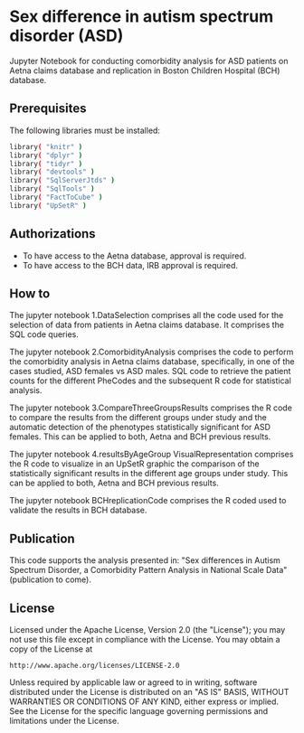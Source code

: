 # Sex difference in autism spectrum disorder (ASD)
Jupyter Notebook for conducting comorbidity analysis for ASD patients on Aetna claims database and replication in Boston Children Hospital (BCH) database. 

## Prerequisites
The following libraries must be installed: 
```bash
library( "knitr" )
library( "dplyr" )
library( "tidyr" )
library( "devtools" )
library( "SqlServerJtds" )
library( "SqlTools" )
library( "FactToCube" )
library( "UpSetR" )
```
## Authorizations
- To have access to the Aetna database, approval is required. 
- To have access to the BCH data, IRB approval is required.

## How to
The jupyter notebook 1.DataSelection comprises all the code used for the selection of data from patients in Aetna claims database. It comprises the SQL code queries. 

The jupyter notebook 2.ComorbidityAnalysis comprises the code to perform the comorbidity analysis in Aetna claims database, specifically, in one of the cases studied, ASD females vs ASD males. SQL code to retrieve the patient counts for the different PheCodes and the subsequent R code for statistical analysis. 

The jupyter notebook 3.CompareThreeGroupsResults comprises the R code to compare the results from the different groups under study and the automatic detection of the phenotypes statistically significant for ASD females. This can be applied to both, Aetna and BCH previous results. 

The jupyter notebook 4.resultsByAgeGroup VisualRepresentation comprises the R code to visualize in an UpSetR graphic the comparison of the statistically significant results in the different age groups under study. This can be applied to both, Aetna and BCH previous results. 

The jupyter notebook BCHreplicationCode comprises the R coded used to validate the results in BCH database. 

## Publication
This code supports the analysis presented in: "Sex differences in Autism Spectrum Disorder, a Comorbidity Pattern Analysis in National Scale Data" (publication to come).

## License
Licensed under the Apache License, Version 2.0 (the "License");
you may not use this file except in compliance with the License.
You may obtain a copy of the License at

    http://www.apache.org/licenses/LICENSE-2.0

Unless required by applicable law or agreed to in writing, software
distributed under the License is distributed on an "AS IS" BASIS,
WITHOUT WARRANTIES OR CONDITIONS OF ANY KIND, either express or implied.
See the License for the specific language governing permissions and
limitations under the License.
